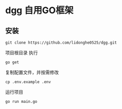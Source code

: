 dgg 自用GO框架
===============
## 安装

~~~ 
git clone https://github.com/lidonghe0525/dgg.git
~~~

项目根目录 执行

~~~ 
go get 
~~~

复制配置文件，并按需修改

~~~ 
cp .env.example .env
~~~

运行项目

~~~ 
go run main.go
~~~
